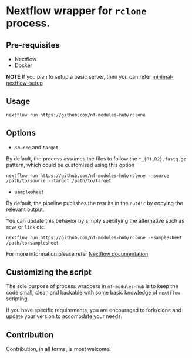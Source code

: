 # Nextflow wrapper for `rclone` process.

## Pre-requisites

- Nextflow
- Docker 

**NOTE** If you plan to setup a basic server, then you can refer [minimal-nextflow-setup](https://github.com/nextflow-hub/minimal-nextflow-setup)

## Usage

```
nextflow run https://github.com/nf-modules-hub/rclone
```

## Options

- `source` and `target`

By default, the process assumes the files to follow the `*_{R1,R2}.fastq.gz` pattern, which could be customized using this option

```
nextflow run https://github.com/nf-modules-hub/rclone --source /path/to/source --target /path/to/target
```

- `samplesheet`

By default, the pipeline publishes the results in the `outdir` by copying the relevant output.

You can update this behavior by simply specifying the alternative such as `move` or `link` etc. 

```
nextflow run https://github.com/nf-modules-hub/rclone --samplesheet /path/to/samplesheet
```

For more information please refer [Nextflow documentation](https://www.nextflow.io/docs/latest/process.html#publishdir)

## Customizing the script

The sole purpose of process wrappers in `nf-modules-hub` is to keep the code small, clean and hackable with some basic knowledge of `nextflow` scripting.

If you have specific requirements, you are encouraged to fork/clone and update your version to accomodate your needs. 

## Contribution

Contribution, in all forms, is most welcome!
